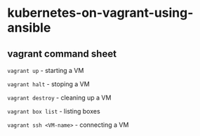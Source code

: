 # kubernetes-on-vagrant-using-ansible

## vagrant command sheet

`vagrant up` - starting a VM

`vagrant halt` - stoping a VM

`vagrant destroy` - cleaning up a VM

`vagrant box list` - listing boxes

`vagrant ssh <VM-name>` - connecting a VM
